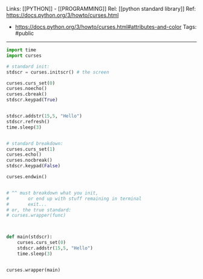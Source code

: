 Links: [[PYTHON]] - [[PROGRAMMING]]
Rel: [[python standard library]]
Ref: https://docs.python.org/3/howto/curses.html
- https://docs.python.org/3/howto/curses.html#attributes-and-color
Tags: #public 

--- 

```py
import time
import curses

# standard init: 
stdscr = curses.initscr() # the screen 

curses.curs_set(0)
curses.noecho()
curses.cbreak()
stdscr.keypad(True)


stdscr.addstr(15,5, "Hello")
stdscr.refresh()
time.sleep(3)


# standard breakdown:  
curses.curs_set(1)
curses.echo()
curses.nocbreak()
stdscr.keypad(False)

curses.endwin()


# ^^ must breakdown what you init, 
# 		or end up with stuff remaining in terminal 
# 		exit...
# or, the true standard: 
# curses.wrapper(func)



def main(stdscr):
	curses.curs_set(0)
	stdscr.addstr(15,5, "Hello")
	time.sleep(3)


curses.wrapper(main)




```


```
```